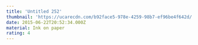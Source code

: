 ```yaml
---
title: 'Untitled 252'
thumbnail: 'https://ucarecdn.com/b92face5-978e-4259-98b7-ef96be4f642d/'
date: 2015-06-22T20:52:34.000Z
material: Ink on paper
rating: 4
---
```

